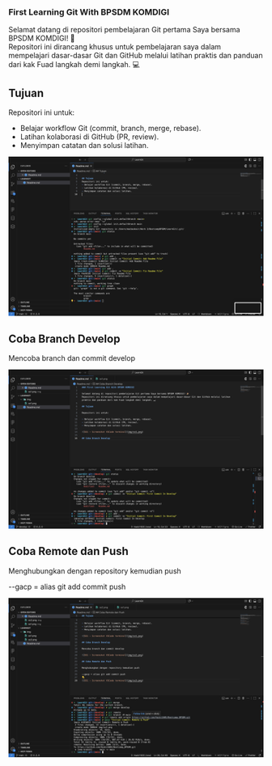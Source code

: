 ### First Learning Git With BPSDM KOMDIGI

Selamat datang di repositori pembelajaran Git pertama Saya bersama BPSDM KOMDIGI! 🎉  
Repositori ini dirancang khusus untuk pembelajaran saya dalam mempelajari dasar-dasar Git dan GitHub melalui latihan praktis dan panduan dari kak Fuad langkah demi langkah. 💻

## Tujuan

Repositori ini untuk:

- Belajar workflow Git (commit, branch, merge, rebase).
- Latihan kolaborasi di GitHub (PR, review).
- Menyimpan catatan dan solusi latihan.

![SS1 - Screenshot VSCode terminal](img/ss1.png)

## Coba Branch Develop

Mencoba branch dan commit develop

![SS2 - Screenshot VSCode terminal](img/ss2.png)

## Coba Remote dan Push

Menghubungkan dengan repository kemudian push

--gacp = alias git add commit push

![SS3 - Screenshot VSCode terminal](img/ss3.png)

##